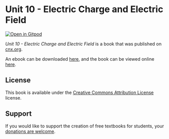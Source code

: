 # Unit 10 - Electric Charge and Electric Field

[![Open in Gitpod](https://gitpod.io/button/open-in-gitpod.svg)](https://gitpod.io/from-referrer/)

_Unit 10 - Electric Charge and Electric Field_ is a book that was published on [cnx.org](https://cnx.org/).

An ebook can be downloaded [here](https://github.com/cnx-user-books/cnxbook-unit-10-electric-charge-and-electric-field/releases/latest), and the book can be viewed online [here](https://github.com/cnx-user-books/cnxbook-unit-10-electric-charge-and-electric-field/releases/latest).

## License
This book is available under the [Creative Commons Attribution License](./LICENSE) license.

## Support
If you would like to support the creation of free textbooks for students, your [donations are welcome](https://riceconnect.rice.edu/donation/support-openstax-banner).
